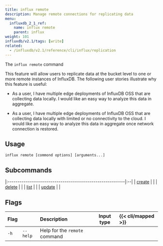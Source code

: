 ```yaml
---
title: influx remote
description: Manage remote connections for replicating data
menu:
  influxdb_2_1_ref:
    name: influx remote
    parent: influx
weight: 101
influxdb/v2.1/tags: [write]
related:
  - /influxdb/v2.1/reference/cli/influx/replication
---
```


The `influx remote` command

This feature will allow users to replicate data at the bucket level to
one or more remote instances of InfluxDB. The following user stories illustrate
why this feature is useful:

- As a user, I have multiple edge deployments of InfluxDB OSS that are collecting data locally. I would like an easy way to analyze this data in aggregate.

- As a user, I have multiple edge deployments of InfluxDB OSS that are collecting data locally with limited or no connectivity to the cloud. I would like an easy way to analyze this data in aggregate once network connection is restored.

## Usage
```
influx remote [commond options] [arguments...]
```

## Subcommands
|:------------------------------------------------------------|:--|
| [create](/influxdb/v2.1/reference/cli/influx/remote/create) |   |
| [delete](/influxdb/v2.1/reference/cli/influx/remote/delete) |   |
| [list](/influxdb/v2.1/reference/cli/influx/remote/list)     |   |
| [update](/influxdb/v2.1/reference/cli/influx/remote/update) |   |

## Flags
| Flag |          | Description                   | Input type | {{< cli/mapped >}} |
|:-----|:---------|:------------------------------|:----------:|:-------------------|
| `-h` | `--help` | Help for the `remote` command |            |                    |

<!--
How to use:

In order to create a new replication stream, you must have a remote connection
that the replication will be associated with set up first. You can either
use one you have previously registered (use `influx remote list` command
to view existing connections) or create a new one.

Example:
`influx remote create --name <name> --remote-url <url> --remote-api-token <token> --remote-org-id <id>`

Once you have a remote connection registered, you can then create a replication
stream to be associated with that remote connection.

Example:
`influx replication create --name <name> --remote-id <id> --local-bucket <id> --remote-bucket <id>`

Once a replication stream is created, you can view information such as
the current queue size, max queue size, and latest status code using the
`influx replication list` command.

Things to Note:

- Only writes are streamed. Other data operations (e.g. deletes, backup
restores) do not affect replication. This can cause data in the local bucket
to be different than the remote.

- Large writes are always written together locally, but they will be batched
when sent to the remote bucket. The maximum batch size is 500 kB, which
is typically about 250 to 500 lines. This may result in scenarios where
some batches fail, and others do not.

 -->
